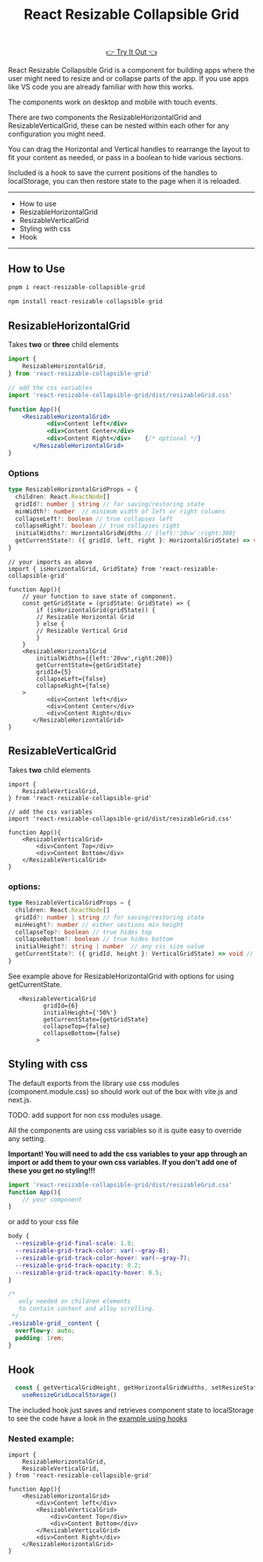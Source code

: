 <div align="center">

# React Resizable Collapsible Grid

<br/>

 [👉 Try It Out  👈](https://philstenning.github.io/react-resizable-collapsible-grid/)

 </div>

React Resizable Collapsible Grid is a component for building apps where the user might need to resize and or collapse parts of the app. If you use apps like VS code you are already familiar with how this works.

The components work on desktop and mobile with touch events.

There are two components the ResizableHorizontalGrid and ResizableVerticalGrid, these can be nested within each other for any configuration you might need.

You can drag the Horizontal and Vertical handles to rearrange the layout to fit your content as needed, or pass in a boolean to hide various sections.

Included is a hook to save the current positions of the handles to localStorage, you can then restore state to the page when it is reloaded.

<hr/>

- How to use
- ResizableHorizontalGrid
- ResizableVerticalGrid
- Styling with css
- Hook

<hr/>

## How to Use

```js
pnpm i react-resizable-collapsible-grid

npm install react-resizable-collapsible-grid
```

## ResizableHorizontalGrid

Takes __two__ or __three__ child elements

```jsx
import {
    ResizableHorizontalGrid,
} from 'react-resizable-collapsible-grid'

// add the css variables
import 'react-resizable-collapsible-grid/dist/resizableGrid.css'

function App(){
    <ResizableHorizontalGrid>
           <div>Content left</div>
           <div>Content Center</div>
           <div>Content Right</div>    {/* optional */}
       </ResizableHorizontalGrid>
}
```
### Options

```ts
type ResizableHorizontalGridProps = {
  children: React.ReactNode[]
  gridId?: number | string // for saving/restoring state
  minWidth?: number  // minimum width of left or right columns
  collapseLeft?: boolean // true collapses left
  collapseRight?: boolean // true collapses right
  initialWidths?: HorizontalGridWidths // {left:'20vw':right:300}
  getCurrentState?: ({ gridId, left, right }: HorizontalGridState) => void // function for returning current state of the component
}
```
```tsx
// your imports as above
import { isHorizontalGrid, GridState} from 'react-resizable-collapsible-grid'

function App(){
    // your function to save state of component.
    const getGridState = (gridState: GridState) => {
        if (isHorizontalGrid(gridState)) {
        // Resizable Horizontal Grid
        } else {
        // Resizable Vertical Grid
        }
    }
    <ResizableHorizontalGrid
        initialWidths={{left:'20vw',right:200}}
        getCurrentState={getGridState}
        gridId={5}
        collapseLeft={false}
        collapseRight={false}
    >
           <div>Content left</div>
           <div>Content Center</div>
           <div>Content Right</div>
       </ResizableHorizontalGrid>
}
```

## ResizableVerticalGrid

Takes __two__ child elements


```tsx
import {
    ResizableVerticalGrid,
} from 'react-resizable-collapsible-grid'

// add the css variables
import 'react-resizable-collapsible-grid/dist/resizableGrid.css'

function App(){
    <ResizableVerticalGrid>
        <div>Content Top</div>
        <div>Content Bottom</div>
    </ResizableVerticalGrid>
}
```
### options:

```ts
type ResizableVerticalGridProps = {
  children: React.ReactNode[]
  gridId?: number | string // for saving/restoring state
  minHeight?: number // either sections min height
  collapseTop?: boolean // true hides top
  collapseBottom?: boolean // true hides bottom
  initialHeight?: string | number  // any css size value
  getCurrentState?: ({ gridId, height }: VerticalGridState) => void // function for returning components current state
}

```
See example above for  ResizableHorizontalGrid with options for using getCurrentState.
```tsx
   <ResizableVerticalGrid
          gridId={6}
          initialHeight={'50%'}
          getCurrentState={getGridState} 
          collapseTop={false}
          collapseBottom={false}
        >
```


## Styling with css

The default exports from the library use css modules (component.module.css) so should work out of the box with vite.js and next.js. 


TODO: add support for non css modules usage.

All the components are using css variables so it is quite easy to override any setting.

__Important! You will need to add the css variables to your app through an import or add them to your own css variables. If you don't add one of these you get no styling!!!__
```ts
import 'react-resizable-collapsible-grid/dist/resizableGrid.css'
function App(){
    // your component 
}
```
or add to your css file

```css
body {
  --resizable-grid-final-scale: 1.8;
  --resizable-grid-track-color: var(--gray-8);
  --resizable-grid-track-color-hover: var(--gray-7);
  --resizable-grid-track-opacity: 0.2;
  --resizable-grid-track-opacity-hover: 0.5;
}

/* 
   only needed on children elements
   to contain content and alloy scrolling.
 */
.resizable-grid__content {
  overflow-y: auto;
  padding: 1rem;
}
```
## Hook

```ts
  const { getVerticalGridHeight, getHorizontalGridWidths, setResizeState } =
    useResizeGridLocalStorage()
```

The included hook just saves and retrieves component state to localStorage to see the code have a look in the [example using hooks](https://github.com/philstenning/react-resizable-collapsible-grid/blob/main/docs/src/App.tsx)

### Nested example:

```tsx
import {
    ResizableHorizontalGrid,
    ResizableVerticalGrid,
} from 'react-resizable-collapsible-grid'

function App(){
    <ResizableHorizontalGrid>
        <div>Content left</div>
        <ResizableVerticalGrid>
            <div>Content Top</div>
            <div>Content Bottom</div>
        </ResizableVerticalGrid>
        <div>Content Right</div>  
    </ResizableHorizontalGrid>
}
```

